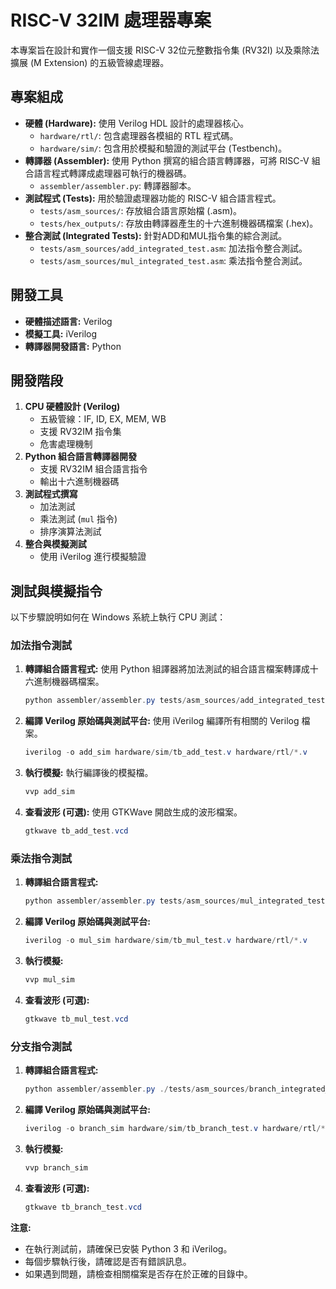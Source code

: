 # RISC-V 32IM 處理器專案

本專案旨在設計和實作一個支援 RISC-V 32位元整數指令集 (RV32I) 以及乘除法擴展 (M Extension) 的五級管線處理器。

## 專案組成

- **硬體 (Hardware):** 使用 Verilog HDL 設計的處理器核心。
  - `hardware/rtl/`: 包含處理器各模組的 RTL 程式碼。
  - `hardware/sim/`: 包含用於模擬和驗證的測試平台 (Testbench)。
- **轉譯器 (Assembler):** 使用 Python 撰寫的組合語言轉譯器，可將 RISC-V 組合語言程式轉譯成處理器可執行的機器碼。
  - `assembler/assembler.py`: 轉譯器腳本。
- **測試程式 (Tests):** 用於驗證處理器功能的 RISC-V 組合語言程式。
  - `tests/asm_sources/`: 存放組合語言原始檔 (.asm)。
  - `tests/hex_outputs/`: 存放由轉譯器產生的十六進制機器碼檔案 (.hex)。
- **整合測試 (Integrated Tests):** 針對ADD和MUL指令集的綜合測試。
  - `tests/asm_sources/add_integrated_test.asm`: 加法指令整合測試。
  - `tests/asm_sources/mul_integrated_test.asm`: 乘法指令整合測試。

## 開發工具

- **硬體描述語言:** Verilog
- **模擬工具:** iVerilog
- **轉譯器開發語言:** Python

## 開發階段

1. **CPU 硬體設計 (Verilog)**
    - 五級管線：IF, ID, EX, MEM, WB
    - 支援 RV32IM 指令集
    - 危害處理機制
2. **Python 組合語言轉譯器開發**
    - 支援 RV32IM 組合語言指令
    - 輸出十六進制機器碼
3. **測試程式撰寫**
    - 加法測試
    - 乘法測試 (`mul` 指令)
    - 排序演算法測試
4. **整合與模擬測試**
    - 使用 iVerilog 進行模擬驗證

## 測試與模擬指令

以下步驟說明如何在 Windows 系統上執行 CPU 測試：

### 加法指令測試

1. **轉譯組合語言程式:**
    使用 Python 組譯器將加法測試的組合語言檔案轉譯成十六進制機器碼檔案。

    ```powershell
    python assembler/assembler.py tests/asm_sources/add_integrated_test.asm -o tests/hex_outputs/add_integrated_test.hex
    ```

2. **編譯 Verilog 原始碼與測試平台:**
    使用 iVerilog 編譯所有相關的 Verilog 檔案。

    ```powershell
    iverilog -o add_sim hardware/sim/tb_add_test.v hardware/rtl/*.v
    ```

3. **執行模擬:**
    執行編譯後的模擬檔。

    ```powershell
    vvp add_sim
    ```

4. **查看波形 (可選):**
    使用 GTKWave 開啟生成的波形檔案。

    ```powershell
    gtkwave tb_add_test.vcd
    ```

### 乘法指令測試

1. **轉譯組合語言程式:**
    ```powershell
    python assembler/assembler.py tests/asm_sources/mul_integrated_test.asm -o tests/hex_outputs/mul_integrated_test.hex
    ```

2. **編譯 Verilog 原始碼與測試平台:**
    ```powershell
    iverilog -o mul_sim hardware/sim/tb_mul_test.v hardware/rtl/*.v
    ```

3. **執行模擬:**
    ```powershell
    vvp mul_sim
    ```

4. **查看波形 (可選):**
    ```powershell
    gtkwave tb_mul_test.vcd
    ```

### 分支指令測試

1. **轉譯組合語言程式:**
    ```powershell
    python assembler/assembler.py ./tests/asm_sources/branch_integrated_test.asm -o ./tests/hex_outputs/branch_integrated_test.hex
    ```

2. **編譯 Verilog 原始碼與測試平台:**
    ```powershell
    iverilog -o branch_sim hardware/sim/tb_branch_test.v hardware/rtl/*.v
    ```

3. **執行模擬:**
    ```powershell
    vvp branch_sim
    ```

4. **查看波形 (可選):**
    ```powershell
    gtkwave tb_branch_test.vcd
    ```

**注意:**
- 在執行測試前，請確保已安裝 Python 3 和 iVerilog。
- 每個步驟執行後，請確認是否有錯誤訊息。
- 如果遇到問題，請檢查相關檔案是否存在於正確的目錄中。

